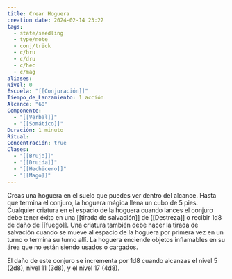 ```yaml
---
title: Crear Hoguera
creation date: 2024-02-14 23:22
tags:
  - state/seedling
  - type/note
  - conj/trick
  - c/bru
  - c/dru
  - c/hec
  - c/mag
aliases: 
Nivel: 0
Escuela: "[[Conjuración]]"
Tiempo_de_Lanzamiento: 1 acción
Alcance: "60"
Componente:
  - "[[Verbal]]"
  - "[[Somático]]"
Duración: 1 minuto
Ritual: 
Concentración: true
Clases:
  - "[[Brujo]]"
  - "[[Druida]]"
  - "[[Hechicero]]"
  - "[[Mago]]"
---
```

Creas una hoguera en el suelo que puedes ver dentro del alcance. Hasta que termina el conjuro, la hoguera mágica llena un cubo de 5 pies. Cualquier criatura en el espacio de la hoguera cuando lances el conjuro debe tener éxito en una [[tirada de salvación]] de [[Destreza]] o recibir 1d8 de daño de
[[fuego]]. Una criatura también debe hacer la tirada de salvación cuando se mueve al espacio de la hoguera por primera vez en un turno o termina su turno allí.
La hoguera enciende objetos inflamables en su área que no están siendo usados o cargados.

El daño de este conjuro se incrementa por 1d8 cuando alcanzas el nivel 5 (2d8), nivel 11 (3d8), y el nivel 17 (4d8).